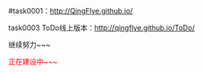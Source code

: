 #task0001：http://QingFlye.github.io/

task0003 ToDo线上版本：http://qingflye.github.io/ToDo/

继续努力~~~

<p style="color:red">正在建设中~~~</a>



